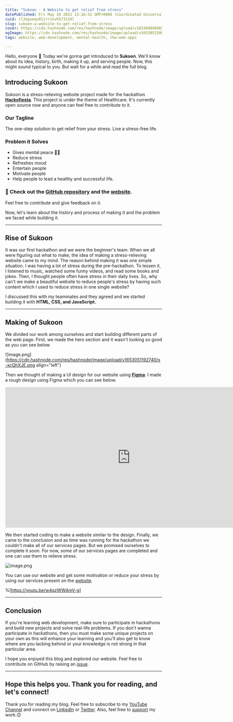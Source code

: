 ```yaml
---
title: "Sukoon - A Website to get relief from stress"
datePublished: Fri May 20 2022 13:16:52 GMT+0000 (Coordinated Universal Time)
cuid: cl3eguequ01irr1nvh57313dl
slug: sukoon-a-website-to-get-relief-from-stress
cover: https://cdn.hashnode.com/res/hashnode/image/upload/v1653048969654/rnXPavCfc.png
ogImage: https://cdn.hashnode.com/res/hashnode/image/upload/v1653052580377/1VVvbMSmM.png
tags: website, web-development, mental-health, thw-web-apps

---
```


Hello, everyone 👋
Today we're gonna get introduced to **Sukoon**. We'll know about its idea, history, birth, making it up, and serving people. Now, this might sound typical to you. But wait for a while and read the full blog.

##  Introducing Sukoon
Sukoon is a stress-relieving website project made for the hackathon [**Hackofiesta**](https://hack.iiitl.ac.in/). This project is under the theme of Healthcare. It's currently open source now and anyone can feel free to contribute to it.

### Our Tagline
The one-step solution to get relief from your stress. Live a stress-free life.

### Problem it Solves
- Gives mental peace 🧘‍♀️
- Reduce stress
- Refreshes mood
- Entertain people
- Motivate people
- Help people to lead a healthy and successful life.

### 💼 Check out the [GitHub repository](https://github.com/Susmita-Dey/Sukoon) and the [website](https://sukoon-stress-free.netlify.app/).
Feel free to contribute and give feedback on it.

Now, let's learn about the history and process of making it and the problem we faced while building it.

---

## Rise of Sukoon
It was our first hackathon and we were the beginner's team. When we all were figuring out what to make, the idea of making a stress-relieving website came to my mind. The reason behind making it was one simple situation. I was having a lot of stress during the pre-hackathon. To lessen it, I listened to music, watched some funny videos, and read some books and jokes. Then, I thought people often have stress in their daily lives. So, why can't we make a beautiful website to reduce people's stress by having such content which I used to reduce stress in one single website?

I discussed this with my teammates and they agreed and we started building it with **HTML, CSS, and JavaScript.**

---

## Making of Sukoon
We divided our work among ourselves and start building different parts of the web page. First, we made the hero section and it wasn't looking so good as you can see below.

![image.png](https://cdn.hashnode.com/res/hashnode/image/upload/v1653051192740/x-xcQhXJE.png align="left")

Then we thought of making a UI design for our website using [**Figma**](https://www.figma.com/).
I made a rough design using Figma which you can see below.

<iframe style="border: 1px solid rgba(0, 0, 0, 0.1);" width="800" height="450" src="https://www.figma.com/embed?embed_host=share&url=https%3A%2F%2Fwww.figma.com%2Ffile%2FszHsU8Xgra9jFsohALYAXi%2FSukoon%3Fnode-id%3D0%253A1" allowfullscreen></iframe>

We then started coding to make a website similar to the design. Finally, we came to the conclusion and as time was running for the hackathon we couldn't make all of our services pages. But we promised ourselves to complete it soon. For now, some of our services pages are completed and one can use them to relieve stress.

![image.png](https://user-images.githubusercontent.com/79099734/164956203-bde29c84-d92e-4442-ae89-ed757dc61e78.png)

You can use our website and get some motivation or reduce your stress by using our services present on the [website](https://sukoon-stress-free.netlify.app/).

%[https://youtu.be/w4qzWW4mV-g]

---

## Conclusion
If you're learning web development, make sure to participate in hackathons and build new projects and solve real-life problems. If you don't wanna participate in hackathons, then you must make some unique projects on your own as this will enhance your learning and you'll also get to know where are you lacking behind or your knowledge is not strong in that particular area.

I hope you enjoyed this blog and explored our website. Feel free to contribute on GitHub by raising an [issue](https://github.com/Susmita-Dey/Sukoon/issues).

---

## Hope this helps you. Thank you for reading, and let's connect!
Thank you for reading my blog. Feel free to subscribe to my [YouTube Channel](https://www.youtube.com/channel/UCsuzc8lqAbgUYo4yzpjtfSw) and connect on [LinkedIn](https://www.linkedin.com/in/susmita-dey-15a15a210/) or [Twitter](https://twitter.com/its_SusmitaDey).
Also, feel free to [support](https://www.buymeacoffee.com/susmitadey) my work.😊